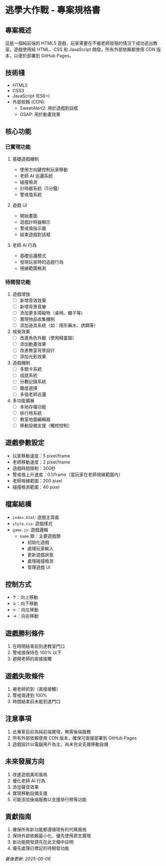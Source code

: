 # 逃學大作戰 - 專案規格書

## 專案概述
這是一個純前端的 HTML5 遊戲，玩家需要在不被老師發現的情況下成功逃出教室。遊戲使用純 HTML、CSS 和 JavaScript 開發，所有外部依賴都使用 CDN 版本，以便於部署到 GitHub Pages。

## 技術棧
- HTML5
- CSS3
- JavaScript (ES6+)
- 外部依賴 (CDN):
  - SweetAlert2: 用於遊戲對話框
  - GSAP: 用於動畫效果

## 核心功能
### 已實現功能
1. 基礎遊戲機制
   - 使用方向鍵控制玩家移動
   - 老師 AI 巡邏系統
   - 碰撞檢測
   - 計時器系統（5分鐘）
   - 警戒值系統

2. 遊戲 UI
   - 開始畫面
   - 遊戲計時器顯示
   - 警戒值指示器
   - 結束遊戲對話框

3. 老師 AI 行為
   - 基礎巡邏模式
   - 發現玩家時的追趕行為
   - 視線範圍檢測

### 待開發功能
1. 遊戲增強
   - [ ] 新增音效效果
   - [ ] 新增背景音樂
   - [ ] 添加更多障礙物（桌椅、櫃子等）
   - [ ] 實現物品收集機制
   - [ ] 添加道具系統（如：隱形藥水、誘餌等）

2. 視覺效果
   - [ ] 改進角色外觀（使用精靈圖）
   - [ ] 添加動畫效果
   - [ ] 改進教室背景設計
   - [ ] 添加光影效果

3. 遊戲機制
   - [ ] 多關卡系統
   - [ ] 成就系統
   - [ ] 分數記錄系統
   - [ ] 難度選擇
   - [ ] 多個老師巡邏

4. 多功能擴展
   - [ ] 本地存檔功能
   - [ ] 排行榜系統
   - [ ] 教室地圖編輯器
   - [ ] 移動設備支援（觸控控制）

## 遊戲參數設定
- 玩家移動速度：5 pixel/frame
- 老師移動速度：2 pixel/frame
- 遊戲時間限制：300秒
- 警戒值上升速度：0.1/frame（當玩家在老師視線範圍內）
- 老師視線範圍：200 pixel
- 碰撞檢測範圍：40 pixel

## 檔案結構
- `index.html`: 遊戲主頁面
- `style.css`: 遊戲樣式
- `game.js`: 遊戲邏輯
  - `Game` 類：主要遊戲類
    - 初始化遊戲
    - 處理玩家輸入
    - 更新遊戲狀態
    - 處理碰撞檢測
    - 管理遊戲 UI

## 控制方式
- ↑：向上移動
- ↓：向下移動
- ←：向左移動
- →：向右移動

## 遊戲勝利條件
1. 在時間結束前到達教室門口
2. 警戒值保持在 100% 以下
3. 避開老師的直接接觸

## 遊戲失敗條件
1. 被老師抓到（直接接觸）
2. 警戒值達到 100%
3. 時間結束前未能到達門口

## 注意事項
1. 此專案目前為純前端實現，無需後端服務
2. 所有外部依賴使用 CDN 版本，確保可直接部署到 GitHub Pages
3. 遊戲設計以電腦用戶為主，尚未完全支援移動設備

## 未來發展方向
1. 改進遊戲美術風格
2. 優化老師 AI 行為
3. 添加聲音效果
4. 實現移動設備支援
5. 可能添加後端服務以支援排行榜等功能

## 貢獻指南
1. 確保所有新功能都遵循現有的代碼風格
2. 保持外部依賴最小化，優先使用原生實現
3. 新功能開發請先在此文檔中註明
4. 優先處理已標記的待開發功能

_最後更新: 2025-06-06_
